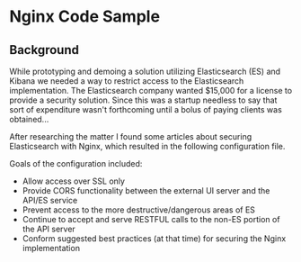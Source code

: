 # Nginx Code Sample

## Background
While prototyping and demoing a solution utilizing Elasticsearch (ES) and Kibana we needed a way to restrict access to the Elasticsearch implementation.  The Elasticsearch company wanted $15,000 for a license to provide a security solution.  Since this was a startup needless to say that sort of expenditure wasn't forthcoming until a bolus of paying clients was obtained...

After researching the matter I found some articles about securing Elasticsearch with Nginx, which resulted in the following configuration file.

Goals of the configuration included:
* Allow access over SSL only
* Provide CORS functionality between the external UI server and the API/ES service
* Prevent access to the more destructive/dangerous areas of ES
* Continue to accept and serve RESTFUL calls to the non-ES portion of the API server
* Conform suggested best practices (at that time) for securing the Nginx implementation
